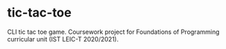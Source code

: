 # tic-tac-toe
CLI tic tac toe game. Coursework project for Foundations of Programming curricular unit (IST LEIC-T 2020/2021).
